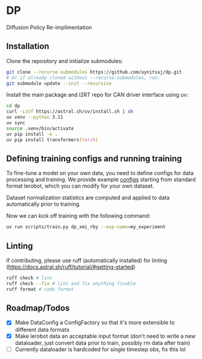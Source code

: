 # DP
Diffusion Policy Re-implimentation


## Installation
Clone the repository and initialize submodules:
```bash
git clone --recurse-submodules https://github.com/uynitsuj/dp.git
# Or if already cloned without --recurse-submodules, run:
git submodule update --init --recursive
```
Install the main package and I2RT repo for CAN driver interface using uv:
```bash
cd dp
curl -LsSf https://astral.sh/uv/install.sh | sh
uv venv --python 3.11
uv sync
source .venv/bin/activate
uv pip install -e .
uv pip install transformers[torch]

```
## Defining training configs and running training
To fine-tune a model on your own data, you need to define configs for data processing and training. We provide example [configs](dp/util/config.py) starting from standard format lerobot, which you can modify for your own dataset.

Dataset normalization statistics are computed and applied to data automatically prior to training.

Now we can kick off training with the following command:
```bash
uv run scripts/train.py dp_xmi_rby --exp-name=my_experiment
```

## Linting
If contributing, please use ruff (automatically installed) for linting (https://docs.astral.sh/ruff/tutorial/#getting-started)
```bash
ruff check # lint
ruff check --fix # lint and fix anything fixable
ruff format # code format
```

## Roadmap/Todos

- [x] Make DataConfig a ConfigFactory so that it's more extensible to different data formats
- [x] Make lerobot data an acceptable input format (don't need to write a new dataloader, just convert data prior to train, possibly rm data after train)
- [ ] Currently dataloader is hardcoded for single timestep obs, fix this lol